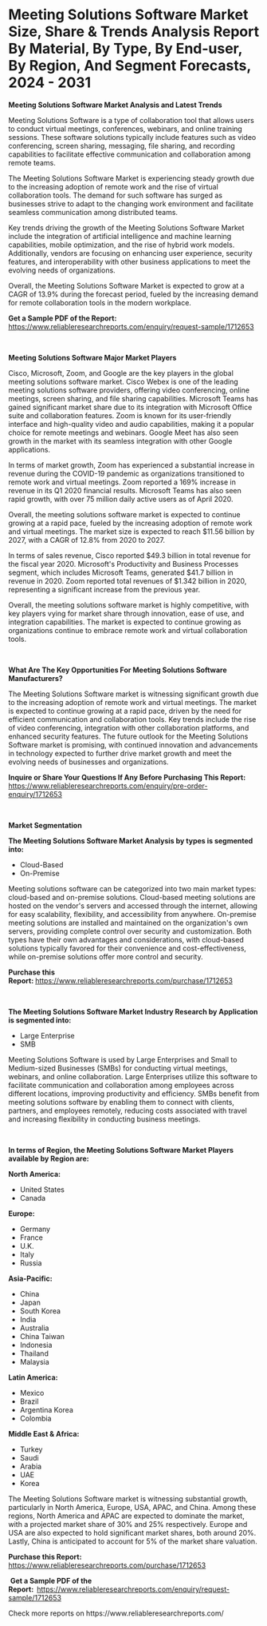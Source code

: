 <p><h1>Meeting Solutions Software Market Size, Share & Trends Analysis Report By Material, By Type, By End-user, By Region, And Segment Forecasts, 2024 - 2031</h1></p><p><strong>Meeting Solutions Software Market Analysis and Latest Trends</strong></p>
<p><p>Meeting Solutions Software is a type of collaboration tool that allows users to conduct virtual meetings, conferences, webinars, and online training sessions. These software solutions typically include features such as video conferencing, screen sharing, messaging, file sharing, and recording capabilities to facilitate effective communication and collaboration among remote teams.</p><p>The Meeting Solutions Software Market is experiencing steady growth due to the increasing adoption of remote work and the rise of virtual collaboration tools. The demand for such software has surged as businesses strive to adapt to the changing work environment and facilitate seamless communication among distributed teams.</p><p>Key trends driving the growth of the Meeting Solutions Software Market include the integration of artificial intelligence and machine learning capabilities, mobile optimization, and the rise of hybrid work models. Additionally, vendors are focusing on enhancing user experience, security features, and interoperability with other business applications to meet the evolving needs of organizations.</p><p>Overall, the Meeting Solutions Software Market is expected to grow at a CAGR of 13.9% during the forecast period, fueled by the increasing demand for remote collaboration tools in the modern workplace.</p></p>
<p><strong>Get a Sample PDF of the Report:&nbsp;</strong> <a href="https://www.reliableresearchreports.com/enquiry/request-sample/1712653">https://www.reliableresearchreports.com/enquiry/request-sample/1712653</a></p>
<p>&nbsp;</p>
<p><strong>Meeting Solutions Software Major Market Players</strong></p>
<p><p>Cisco, Microsoft, Zoom, and Google are the key players in the global meeting solutions software market. Cisco Webex is one of the leading meeting solutions software providers, offering video conferencing, online meetings, screen sharing, and file sharing capabilities. Microsoft Teams has gained significant market share due to its integration with Microsoft Office suite and collaboration features. Zoom is known for its user-friendly interface and high-quality video and audio capabilities, making it a popular choice for remote meetings and webinars. Google Meet has also seen growth in the market with its seamless integration with other Google applications.</p><p>In terms of market growth, Zoom has experienced a substantial increase in revenue during the COVID-19 pandemic as organizations transitioned to remote work and virtual meetings. Zoom reported a 169% increase in revenue in its Q1 2020 financial results. Microsoft Teams has also seen rapid growth, with over 75 million daily active users as of April 2020.</p><p>Overall, the meeting solutions software market is expected to continue growing at a rapid pace, fueled by the increasing adoption of remote work and virtual meetings. The market size is expected to reach $11.56 billion by 2027, with a CAGR of 12.8% from 2020 to 2027.</p><p>In terms of sales revenue, Cisco reported $49.3 billion in total revenue for the fiscal year 2020. Microsoft's Productivity and Business Processes segment, which includes Microsoft Teams, generated $41.7 billion in revenue in 2020. Zoom reported total revenues of $1.342 billion in 2020, representing a significant increase from the previous year.</p><p>Overall, the meeting solutions software market is highly competitive, with key players vying for market share through innovation, ease of use, and integration capabilities. The market is expected to continue growing as organizations continue to embrace remote work and virtual collaboration tools.</p></p>
<p>&nbsp;</p>
<p><strong>What Are The Key Opportunities For Meeting Solutions Software Manufacturers?</strong></p>
<p><p>The Meeting Solutions Software market is witnessing significant growth due to the increasing adoption of remote work and virtual meetings. The market is expected to continue growing at a rapid pace, driven by the need for efficient communication and collaboration tools. Key trends include the rise of video conferencing, integration with other collaboration platforms, and enhanced security features. The future outlook for the Meeting Solutions Software market is promising, with continued innovation and advancements in technology expected to further drive market growth and meet the evolving needs of businesses and organizations.</p></p>
<p><strong>Inquire or Share Your Questions If Any Before Purchasing This Report:</strong> <a href="https://www.reliableresearchreports.com/enquiry/pre-order-enquiry/1712653">https://www.reliableresearchreports.com/enquiry/pre-order-enquiry/1712653</a></p>
<p>&nbsp;</p>
<p><strong>Market Segmentation</strong></p>
<p><strong>The Meeting Solutions Software Market Analysis by types is segmented into:</strong></p>
<p><ul><li>Cloud-Based</li><li>On-Premise</li></ul></p>
<p><p>Meeting solutions software can be categorized into two main market types: cloud-based and on-premise solutions. Cloud-based meeting solutions are hosted on the vendor's servers and accessed through the internet, allowing for easy scalability, flexibility, and accessibility from anywhere. On-premise meeting solutions are installed and maintained on the organization's own servers, providing complete control over security and customization. Both types have their own advantages and considerations, with cloud-based solutions typically favored for their convenience and cost-effectiveness, while on-premise solutions offer more control and security.</p></p>
<p><strong>Purchase this Report:&nbsp;</strong><a href="https://www.reliableresearchreports.com/purchase/1712653">https://www.reliableresearchreports.com/purchase/1712653</a></p>
<p>&nbsp;</p>
<p><strong>The Meeting Solutions Software Market Industry Research by Application is segmented into:</strong></p>
<p><ul><li>Large Enterprise</li><li>SMB</li></ul></p>
<p><p>Meeting Solutions Software is used by Large Enterprises and Small to Medium-sized Businesses (SMBs) for conducting virtual meetings, webinars, and online collaboration. Large Enterprises utilize this software to facilitate communication and collaboration among employees across different locations, improving productivity and efficiency. SMBs benefit from meeting solutions software by enabling them to connect with clients, partners, and employees remotely, reducing costs associated with travel and increasing flexibility in conducting business meetings.</p></p>
<p>&nbsp;</p>
<p><strong>In terms of Region, the Meeting Solutions Software Market Players available by Region are:</strong></p>
<p>
    <p> <strong> North America: </strong>
        <ul>
            <li>United States</li>
            <li>Canada</li>
        </ul>
        </p> 
    <p> <strong> Europe: </strong>
        <ul>
            <li>Germany</li>
            <li>France</li>
            <li>U.K.</li>
            <li>Italy</li>
            <li>Russia</li>
        </ul>
        </p> 
    <p> <strong> Asia-Pacific: </strong>
        <ul>
            <li>China</li>
            <li>Japan</li>
            <li>South Korea</li>
            <li>India</li>
            <li>Australia</li>
            <li>China Taiwan</li>
            <li>Indonesia</li>
            <li>Thailand</li>
            <li>Malaysia</li>
        </ul>
        </p> 
    <p> <strong> Latin America: </strong>
        <ul>
            <li>Mexico</li>
            <li>Brazil</li>
            <li>Argentina Korea</li>
            <li>Colombia</li>
        </ul>
        </p> 
    <p> <strong> Middle East & Africa: </strong>
        <ul>
            <li>Turkey</li>
            <li>Saudi</li>
            <li>Arabia</li>
            <li>UAE</li>
            <li>Korea</li>
        </ul>
    </p>
    </p>
<p><p>The Meeting Solutions Software market is witnessing substantial growth, particularly in North America, Europe, USA, APAC, and China. Among these regions, North America and APAC are expected to dominate the market, with a projected market share of 30% and 25% respectively. Europe and USA are also expected to hold significant market shares, both around 20%. Lastly, China is anticipated to account for 5% of the market share valuation.</p></p>
<p><strong>Purchase this Report: </strong><a href="https://www.reliableresearchreports.com/purchase/1712653">https://www.reliableresearchreports.com/purchase/1712653</a></p>
<p>&nbsp;<strong>Get a Sample PDF of the Report:&nbsp;&nbsp;</strong><a href="https://www.reliableresearchreports.com/enquiry/request-sample/1712653">https://www.reliableresearchreports.com/enquiry/request-sample/1712653</a></p>
<p><strong></strong></p>
<p>Check more reports on https://www.reliableresearchreports.com/</p>